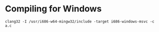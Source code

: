 # Compiling for Windows

```
clang32 -I /usr/i686-w64-mingw32/include -target i686-windows-msvc -c a.c
```
